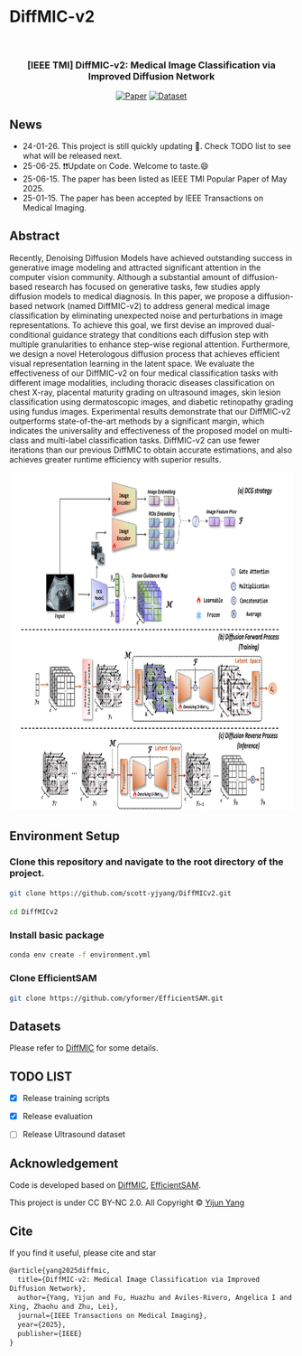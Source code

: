# DiffMIC-v2
<div align="center">
<br>
<h3>[IEEE TMI] DiffMIC-v2: Medical Image Classification via Improved Diffusion Network</h3>

<p align="center">
  <a href="[https://arxiv.org/abs/2506.02327](https://ieeexplore.ieee.org/abstract/document/10843287)"><img src="https://img.shields.io/badge/Paper-<COLOR>.svg" alt="Paper"></a>
  <a href="https://github.com/scott-yjyang/DiffMICv2"><img src="https://img.shields.io/badge/Dataset-yellow.svg" alt="Dataset"></a>
 <p align="center">
  
</div>

## News
- 24-01-26. This project is still quickly updating 🌝. Check TODO list to see what will be released next.
- 25-06-25. ❗❗Update on Code. Welcome to taste.😄
- 25-06-15. The paper has been listed as IEEE TMI Popular Paper of May 2025.
- 25-01-15. The paper has been accepted by IEEE Transactions on Medical Imaging.


## Abstract

Recently, Denoising Diffusion Models have achieved outstanding success in generative image modeling and attracted significant attention in the computer vision community. Although a substantial amount of diffusion-based research has focused on generative tasks, few studies apply diffusion models to medical diagnosis. 
In this paper, we propose a diffusion-based network (named DiffMIC-v2) to address general medical image classification by eliminating unexpected noise and perturbations in image representations. 
To achieve this goal, we first devise an improved dual-conditional guidance strategy that conditions each diffusion step with multiple granularities to enhance step-wise regional attention. 
Furthermore, we design a novel Heterologous diffusion process that achieves efficient visual representation learning in the latent space. 
We evaluate the effectiveness of our DiffMIC-v2 on four medical classification tasks with different image modalities, including thoracic diseases classification on chest X-ray, placental maturity grading on ultrasound images, skin lesion classification using dermatoscopic images, and diabetic retinopathy grading using fundus images. 
Experimental results demonstrate that our DiffMIC-v2 outperforms state-of-the-art methods by a significant margin, which indicates the universality and effectiveness of the proposed model on multi-class and multi-label classification tasks. 
DiffMIC-v2 can use fewer iterations than our previous DiffMIC to obtain accurate estimations, and also achieves greater runtime efficiency with superior results. 

<img width="800" height="600" src="https://github.com/scott-yjyang/DiffMICv2/blob/main/assets/framework.png">


## Environment Setup
### Clone this repository and navigate to the root directory of the project.

```bash
git clone https://github.com/scott-yjyang/DiffMICv2.git

cd DiffMICv2
```

### Install basic package

```bash
conda env create -f environment.yml
```


### Clone EfficientSAM

```bash
git clone https://github.com/yformer/EfficientSAM.git

```

## Datasets
Please refer to [DiffMIC](https://github.com/scott-yjyang/DiffMIC) for some details.




## TODO LIST

- [x] Release training scripts
- [x] Release evaluation
- [ ] Release Ultrasound dataset



## Acknowledgement

Code is developed based on [DiffMIC](https://github.com/scott-yjyang/DiffMIC), [EfficientSAM](https://github.com/yformer/EfficientSAM).

This project is under CC BY-NC 2.0. All Copyright © [Yijun Yang](https://yijun-yang.github.io/)

## Cite
If you find it useful, please cite and star
~~~
@article{yang2025diffmic,
  title={DiffMIC-v2: Medical Image Classification via Improved Diffusion Network},
  author={Yang, Yijun and Fu, Huazhu and Aviles-Rivero, Angelica I and Xing, Zhaohu and Zhu, Lei},
  journal={IEEE Transactions on Medical Imaging},
  year={2025},
  publisher={IEEE}
}
~~~
